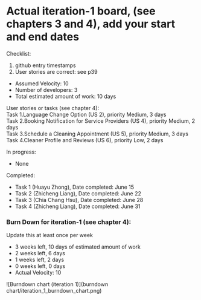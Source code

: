# Actual iteration-1 board, (see chapters 3 and 4), add your start and end dates 

Checklist: 
1. github entry timestamps
2. User stories are correct: see p39

* Assumed Velocity: 10
* Number of developers: 3
* Total estimated amount of work: 10 days

User stories or tasks (see chapter 4):  
Task 1.Language Change Option (US 2), priority Medium, 3 days  
Task 2.Booking Notification for Service Providers (US 4), priority Medium, 2 days  
Task 3.Schedule a Cleaning Appointment (US 5), priority Medium, 3 days  
Task 4.Cleaner Profile and Reviews (US 6), priority Low, 2 days

In progress:
* None

Completed:
* Task 1 (Huayu Zhong), Date completed: June 15
* Task 2 (Zhicheng Liang), Date completed: June 22
* Task 3 (Chia Chang Hsu), Date completed: June 28
* Task 4 (Zhicheng Liang), Date completed: June 31

### Burn Down for iteration-1 (see chapter 4):
Update this at least once per week
* 3 weeks left, 10 days of estimated amount of work 
* 2 weeks left, 6 days
* 1 weeks left, 2 days
* 0 weeks left, 0 days
* Actual Velocity: 10

![Burndown chart (iteration 1)](burndown chart/iteration_1_burndown_chart.png)

